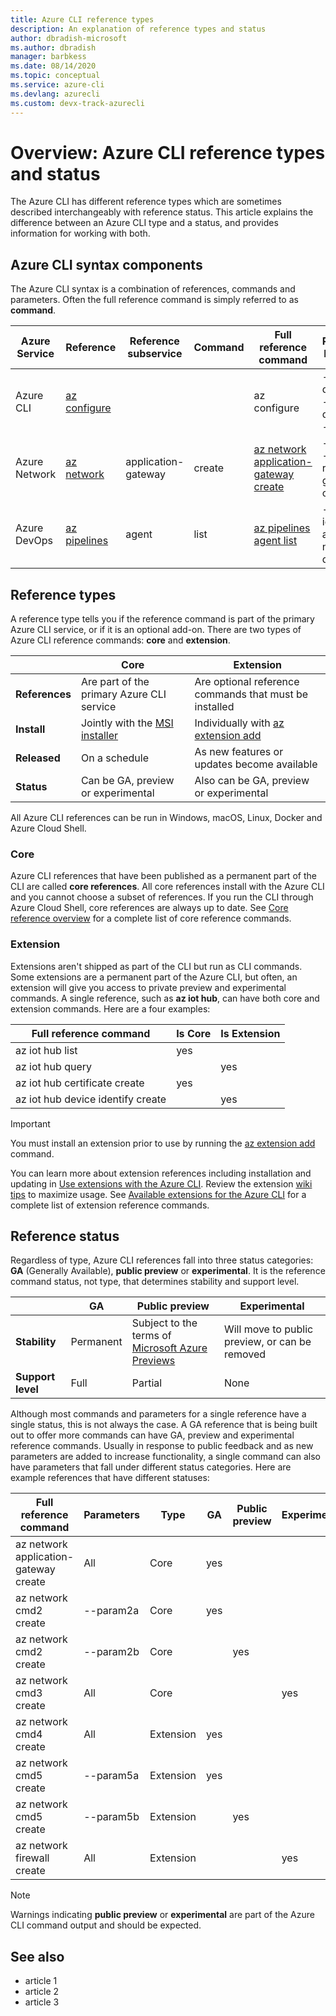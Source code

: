 ```yaml
---
title: Azure CLI reference types
description: An explanation of reference types and status
author: dbradish-microsoft
ms.author: dbradish
manager: barbkess
ms.date: 08/14/2020
ms.topic: conceptual
ms.service: azure-cli
ms.devlang: azurecli 
ms.custom: devx-track-azurecli
---
```


# Overview: Azure CLI reference types and status

The Azure CLI has different reference types which are sometimes described interchangeably with reference status.  This article explains the difference between an Azure CLI type and a status, and provides information for working with both.

## Azure CLI syntax components

The Azure CLI syntax is a combination of references, commands and parameters.  Often the full reference command is simply referred to as **command**.

| Azure Service | Reference | Reference subservice | Command | Full reference command | Parameter Examples
|-|-|-|-|-|-|
| Azure CLI | [az configure](/cli/azure/reference-index#az-configure) | | | az configure | --defaults, --list-default, --scope
| Azure Network | [az network](/cli/azure/network) | application-gateway | create | [az network application-gateway create](/cli/azure/network/application-gateway#az-network-application-gateway-create) | --name, --resource-group, --capacity
| Azure DevOps | [az pipelines](/cli/azure/pipelines) | agent | list | [az pipelines agent list](/cli/azure/pipelines/agent) | --pool-id, --agent-name, --demands

## Reference types

A reference type tells you if the reference command is part of the primary Azure CLI service, or if it is an optional add-on.  There are two types of Azure CLI reference commands: **core** and **extension**.

|         | Core  | Extension
|-|-|-|
| **References** | Are part of the primary Azure CLI service | Are optional reference commands that must be installed
| **Install** | Jointly with the [MSI installer]() | Individually with [az extension add]()|
| **Released** | On a schedule | As new features or updates become available
| **Status** | Can be GA, preview or experimental | Also can be GA, preview or experimental

All Azure CLI references can be run in Windows, macOS, Linux, Docker and Azure Cloud Shell.

### Core

Azure CLI references that have been published as a permanent part of the CLI are called **core references**.  All core references install with the Azure CLI and you cannot choose a subset of references.  If you run the CLI through Azure Cloud Shell, core references are always up to date.  See [Core reference overview](/cli/azure/reference-index) for a complete list of core reference commands.

### Extension

Extensions aren't shipped as part of the CLI but run as CLI commands.  Some extensions are a permanent part of the Azure CLI, but often, an extension will give you access to private preview and experimental commands.  A single reference, such as **az iot hub**, can have both core and extension commands.  Here are a four examples:

| Full reference command | Is Core | Is Extension
|-|-|-|
| az iot hub list | yes |
| az iot hub query | | yes
| az iot hub certificate create | yes |
| az iot hub device identify create | | yes

> [!IMPORTANT]
> You must install an extension prior to use by running the [az extension add](/cli/azure/extension#az-extension-add) command.

You can learn more about extension references including installation and updating in [Use extensions with the Azure CLI](azure-cli-extensions-overview.md).  Review the extension [wiki tips](https://github.com/Azure/azure-network-cli-extension/wiki/Tips) to maximize usage.  See [Available extensions for the Azure CLI](azure-cli-extensions-list.md) for a complete list of extension reference commands.

## Reference status

Regardless of type, Azure CLI references fall into three status categories: **GA** (Generally Available), **public preview** or **experimental**.  It is the reference command status, not type, that determines stability and support level.

| | GA  | Public preview | Experimental
|-|-|-|-|
| **Stability** | Permanent | Subject to the terms of [Microsoft Azure Previews](/support/legal/preview-supplemental-terms/) | Will move to public preview, or can be removed
| **Support level** | Full | Partial | None

Although most commands and parameters for a single reference have a single status, this is not always the case.  A GA reference that is being built out to offer more commands can have GA, preview and experimental reference commands.  Usually in response to public feedback and as new parameters are added to increase functionality, a single command can also have parameters that fall under different status categories.  Here are example references that have different statuses:

| Full reference command | Parameters | Type | GA | Public preview | Experimental
|-|-|-|-|-|-|
| az network application-gateway create | All | Core | yes |
| az network cmd2 create | --param2a | Core | yes |
| az network cmd2 create | --param2b | Core | | yes
| az network cmd3 create | All | Core | | | yes
| az network cmd4 create | All |Extension | yes
| az network cmd5 create | --param5a |Extension | yes
| az network cmd5 create | --param5b |Extension | | yes
| az network firewall create | All | Extension | | | yes

> [!NOTE]
> Warnings indicating **public preview** or **experimental** are part of the Azure CLI command output and should be expected.

## See also

- article 1
- article 2
- article 3
